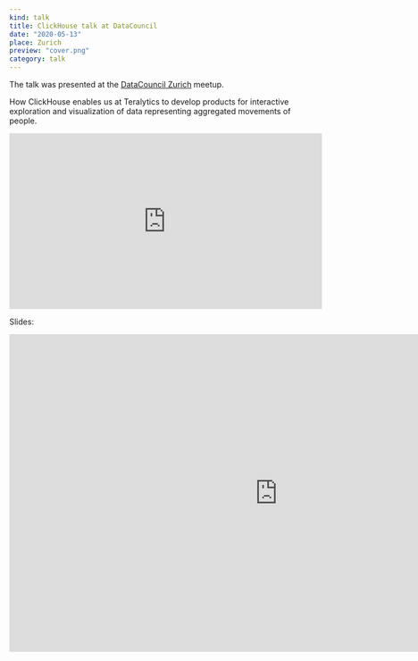 ```yaml
---
kind: talk
title: ClickHouse talk at DataCouncil
date: "2020-05-13"
place: Zurich
preview: "cover.png"
category: talk
---
```

The talk was presented at 
the [DataCouncil Zurich](https://www.meetup.com/fr-FR/DataCouncil-AI-Zurich-Data-Engineering-Science/events/267081855/) meetup.

How ClickHouse enables us at Teralytics to develop products for interactive exploration and visualization of data representing aggregated movements of people.

<iframe width="560" height="315" src="https://www.youtube-nocookie.com/embed/9vcELfXdp6I?rel=0" frameborder="0" allow="accelerometer; autoplay; encrypted-media; gyroscope; picture-in-picture" allowfullscreen></iframe>

Slides:
<iframe src="https://docs.google.com/presentation/d/1MV51jJJX9Q0lYusd-35u1VhFeXs0ivmvdV2ximYtddM/embed?start=false&loop=false&delayms=3000" frameborder="0" width="960" height="569" allowfullscreen="true" mozallowfullscreen="true" webkitallowfullscreen="true"></iframe>


